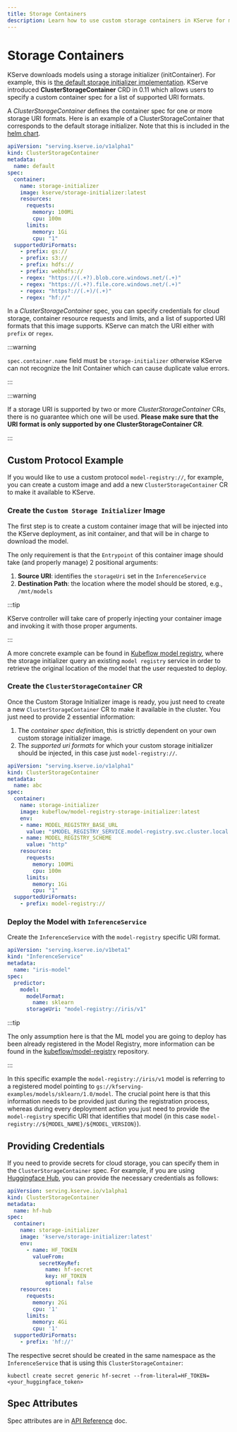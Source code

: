 ```yaml
---
title: Storage Containers
description: Learn how to use custom storage containers in KServe for model serving, including ClusterStorageContainer CRD configuration and custom protocol implementations.
---
```


# Storage Containers

KServe downloads models using a storage initializer (initContainer). For example, this is [the default storage initializer implementation](https://github.com/kserve/kserve/tree/master/python/storage). KServe introduced **ClusterStorageContainer** CRD in 0.11 which allows users to specify a custom container spec for a list of supported URI formats. 

A _ClusterStorageContainer_ defines the container spec for one or more storage URI formats. Here is an example of a ClusterStorageContainer that corresponds to the default storage initializer. Note that this is included in the [helm chart](https://github.com/kserve/kserve/blob/79f2a48d0c9c72b034127170e38d6b29b927f03a/charts/kserve-resources/templates/clusterstoragecontainer.yaml). 

```yaml
apiVersion: "serving.kserve.io/v1alpha1"
kind: ClusterStorageContainer
metadata:
  name: default
spec:
  container:
    name: storage-initializer
    image: kserve/storage-initializer:latest
    resources:
      requests:
        memory: 100Mi
        cpu: 100m
      limits:
        memory: 1Gi
        cpu: "1"
  supportedUriFormats:
    - prefix: gs://
    - prefix: s3://
    - prefix: hdfs://
    - prefix: webhdfs://
    - regex: "https://(.+?).blob.core.windows.net/(.+)"
    - regex: "https://(.+?).file.core.windows.net/(.+)"
    - regex: "https?://(.+)/(.+)"
    - regex: "hf://"
```

In a _ClusterStorageContainer_ spec, you can specify credentials for cloud storage, container resource requests and limits, and a list of supported URI formats that this image supports. KServe can match the URI either with `prefix` or `regex`.

:::warning

`spec.container.name` field must be `storage-initializer` otherwise KServe can not recognize the Init Container which can cause duplicate value errors.

:::

:::warning

If a storage URI is supported by two or more _ClusterStorageContainer_ CRs, there is no guarantee which one will be used. **Please make sure that the URI format is only supported by one ClusterStorageContainer CR**.

:::

## Custom Protocol Example

If you would like to use a custom protocol `model-registry://`, for example, you can create a custom image and add a new `ClusterStorageContainer` CR to make it available to KServe.

### Create the `Custom Storage Initializer` Image

The first step is to create a custom container image that will be injected into the KServe deployment, as init container, and that will be in charge to download the model.

The only requirement is that the `Entrypoint` of this container image should take (and properly manage) 2 positional arguments:
1. __Source URI__: identifies the `storageUri` set in the `InferenceService`
2. __Destination Path__: the location where the model should be stored, e.g., `/mnt/models`

:::tip

KServe controller will take care of properly injecting your container image and invoking it with those proper arguments.

:::

A more concrete example can be found in [Kubeflow model registry](https://github.com/kubeflow/model-registry/tree/main/csi#model-registry-custom-storage-initializer), where the storage initializer query an existing `model registry` service in order to retrieve the original location of the model that the user requested to deploy.

###  Create the `ClusterStorageContainer` CR

Once the Custom Storage Initializer image is ready, you just need to create a new `ClusterStorageContainer` CR to make it available in the cluster. You just need to provide 2 essential information:
1. The _container spec definition_, this is strictly dependent on your own custom storage initializer image.
2. The _supported uri formats_ for which your custom storage initializer should be injected, in this case just `model-registry://`.

```yaml
apiVersion: "serving.kserve.io/v1alpha1"
kind: ClusterStorageContainer
metadata:
  name: abc
spec:
  container:
    name: storage-initializer
    image: kubeflow/model-registry-storage-initializer:latest
    env:
    - name: MODEL_REGISTRY_BASE_URL
      value: "$MODEL_REGISTRY_SERVICE.model-registry.svc.cluster.local:$MODEL_REGISTRY_REST_PORT"
    - name: MODEL_REGISTRY_SCHEME
      value: "http"
    resources:
      requests:
        memory: 100Mi
        cpu: 100m
      limits:
        memory: 1Gi
        cpu: "1"
  supportedUriFormats:
    - prefix: model-registry://
```

### Deploy the Model with `InferenceService`

Create the `InferenceService` with the `model-registry` specific URI format.

```yaml
apiVersion: "serving.kserve.io/v1beta1"
kind: "InferenceService"
metadata:
  name: "iris-model"
spec:
  predictor:
    model:
      modelFormat:
        name: sklearn
      storageUri: "model-registry://iris/v1"
```

:::tip

The only assumption here is that the ML model you are going to deploy has been already registered in the Model Registry, more information can be found in the [kubeflow/model-registry](https://github.com/kubeflow/model-registry) repository.

:::

In this specific example the `model-registry://iris/v1` model is referring to a registered model pointing to `gs://kfserving-examples/models/sklearn/1.0/model`. The crucial point here is that this information needs to be provided just during the registration process, whereas during every deployment action you just need to provide the `model-registry` specific URI that identifies that model (in this case `model-registry://${MODEL_NAME}/${MODEL_VERSION}`).

## Providing Credentials
If you need to provide secrets for cloud storage, you can specify them in the `ClusterStorageContainer` spec. For example, if you are using [Huggingface Hub](https://huggingface.co/models), you can provide the necessary credentials as follows:

```yaml
apiVersion: serving.kserve.io/v1alpha1
kind: ClusterStorageContainer
metadata:
  name: hf-hub
spec:
  container:
    name: storage-initializer
    image: 'kserve/storage-initializer:latest'
    env:
      - name: HF_TOKEN
        valueFrom:
          secretKeyRef:
            name: hf-secret
            key: HF_TOKEN
            optional: false
    resources:
      requests:
        memory: 2Gi
        cpu: '1'
      limits:
        memory: 4Gi
        cpu: '1'
  supportedUriFormats:
    - prefix: 'hf://'
```

The respective secret should be created in the same namespace as the `InferenceService` that is using this `ClusterStorageContainer`:

```shell
kubectl create secret generic hf-secret --from-literal=HF_TOKEN=<your_huggingface_token>
```

## Spec Attributes

Spec attributes are in [API Reference](../../../reference/crd-api.mdx#clusterstoragecontainer) doc.
